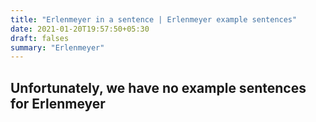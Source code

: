 ```yaml
---
title: "Erlenmeyer in a sentence | Erlenmeyer example sentences"
date: 2021-01-20T19:57:50+05:30
draft: falses
summary: "Erlenmeyer"
---
```

## Unfortunately, we have no example sentences for Erlenmeyer                 

